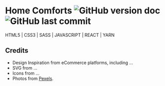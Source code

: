 # Home Comforts ![GitHub version doc](https://img.shields.io/badge/Version-1.0.0-red) ![GitHub last commit](https://img.shields.io/github/last-commit/dcc5235/HomeComforts_EcommShop?style=flat-square) 

HTML5 | CSS3 | SASS | JAVASCRIPT | REACT | YARN

## Credits

- Design Inspiration from eCommerce platforms, including ...
- SVG from ...
- Icons from ...
- Photos from [Pexels](https://www.pexels.com/).
